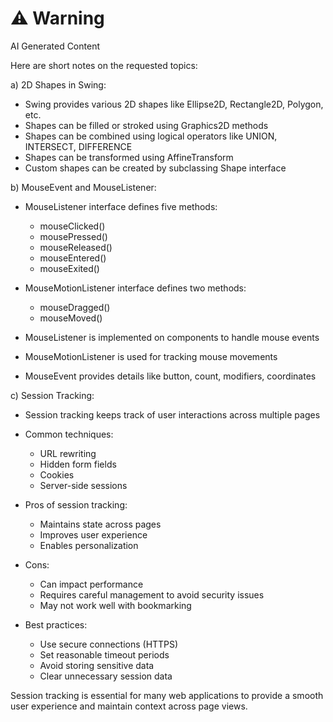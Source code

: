 <div class="warning"><h1>⚠️ Warning</h1><span>AI Generated Content</span></div>


Here are short notes on the requested topics:

a) 2D Shapes in Swing:

- Swing provides various 2D shapes like Ellipse2D, Rectangle2D, Polygon, etc.
- Shapes can be filled or stroked using Graphics2D methods
- Shapes can be combined using logical operators like UNION, INTERSECT, DIFFERENCE
- Shapes can be transformed using AffineTransform
- Custom shapes can be created by subclassing Shape interface

b) MouseEvent and MouseListener:

- MouseListener interface defines five methods:
  - mouseClicked()
  - mousePressed()  
  - mouseReleased()
  - mouseEntered()
  - mouseExited()

- MouseMotionListener interface defines two methods:
  - mouseDragged()
  - mouseMoved()

- MouseListener is implemented on components to handle mouse events
- MouseMotionListener is used for tracking mouse movements
- MouseEvent provides details like button, count, modifiers, coordinates

c) Session Tracking:

- Session tracking keeps track of user interactions across multiple pages
- Common techniques:
  - URL rewriting
  - Hidden form fields
  - Cookies
  - Server-side sessions

- Pros of session tracking:
  - Maintains state across pages
  - Improves user experience
  - Enables personalization

- Cons:
  - Can impact performance
  - Requires careful management to avoid security issues
  - May not work well with bookmarking

- Best practices:
  - Use secure connections (HTTPS)
  - Set reasonable timeout periods
  - Avoid storing sensitive data
  - Clear unnecessary session data

Session tracking is essential for many web applications to provide a smooth user experience and maintain context across page views.
